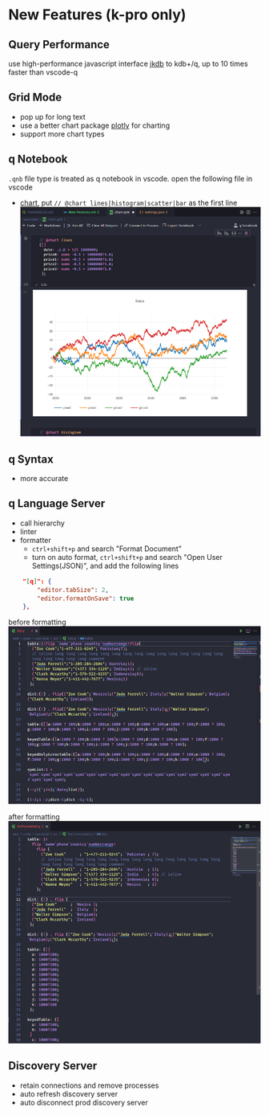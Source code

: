# New Features (k-pro only)

## Query Performance

use high-performance javascript interface [jkdb](https://github.com/jshinonome/jkdb) to kdb+/q, up to 10 times faster than vscode-q

## Grid Mode

- pop up for long text
- use a better chart package [plotly](https://plotly.com/javascript/) for charting
- support more chart types

## q Notebook

`.qnb` file type is treated as q notebook in vscode. open the following file in vscode

- [chart](examples/chart.qnb), put `// @chart lines|histogram|scatter|bar` as the first line
  ![q-notebook](screenshot/q-notebook.png)

## q Syntax

- more accurate

## q Language Server

- call hierarchy
- linter
- formatter
  - `ctrl+shift+p` and search "Format Document"
  - turn on auto format, `ctrl+shift+p` and search "Open User Settings(JSON)", and add the following lines

```json
    "[q]": {
        "editor.tabSize": 2,
        "editor.formatOnSave": true
    },
```

before formatting
![before formatting](screenshot/before-formatting.png)

after formatting
![after formatting](screenshot/after-formatting.png)

## Discovery Server

- retain connections and remove processes
- auto refresh discovery server
- auto disconnect prod discovery server
